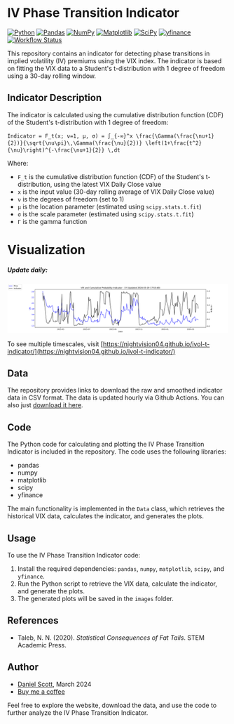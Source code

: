 
# IV Phase Transition Indicator


[![Python](https://img.shields.io/badge/Python-3.7%2B-blue)](https://www.python.org/)
[![Pandas](https://img.shields.io/badge/Pandas-1.3.0%2B-blue)](https://pandas.pydata.org/)
[![NumPy](https://img.shields.io/badge/NumPy-1.21.0%2B-blue)](https://numpy.org/)
[![Matplotlib](https://img.shields.io/badge/Matplotlib-3.4.0%2B-blue)](https://matplotlib.org/)
[![SciPy](https://img.shields.io/badge/SciPy-1.7.0%2B-blue)](https://www.scipy.org/)
[![yfinance](https://img.shields.io/badge/yfinance-0.1.70%2B-blue)](https://pypi.org/project/yfinance/)
[![Workflow Status](https://github.com/nightvision04/ivol-t-indicator/actions/workflows/nightly_update.yml/badge.svg)](https://github.com/nightvision04/ivol-t-indicator/actions)


This repository contains an indicator for detecting phase transitions in implied volatility (IV) premiums using the VIX index. The indicator is based on fitting the VIX data to a Student's t-distribution with 1 degree of freedom using a 30-day rolling window.

## Indicator Description

The indicator is calculated using the cumulative distribution function (CDF) of the Student's t-distribution with 1 degree of freedom:

```
Indicator = F_t(x; ν=1, μ, σ) = ∫_{-∞}^x \frac{\Gamma(\frac{\nu+1}{2})}{\sqrt{\nu\pi}\,\Gamma(\frac{\nu}{2})} \left(1+\frac{t^2}{\nu}\right)^{-\frac{\nu+1}{2}} \,dt
```

Where:
- `F_t` is the cumulative distribution function (CDF) of the Student's t-distribution, using the latest VIX Daily Close value
- `x` is the input value (30-day rolling average of VIX Daily Close value)
- `ν` is the degrees of freedom (set to 1)
- `μ` is the location parameter (estimated using `scipy.stats.t.fit`)
- `σ` is the scale parameter (estimated using `scipy.stats.t.fit`)
- `Γ` is the gamma function

# Visualization

##### Update daily:

![IV Phase Transition Indicator](https://raw.githubusercontent.com/nightvision04/ivol-t-indicator/55e1e56f51c5a4857ba5402f5a22288d2595586a/images/vix_indicator_1y_r.svg)

To see multiple timescales, visit [https://nightvision04.github.io/ivol-t-indicator/](https://nightvision04.github.io/ivol-t-indicator/)

## Data

The repository provides links to download the raw and smoothed indicator data in CSV format. The data is updated hourly via Github Actions. 
You can also just [download it here](https://raw.githubusercontent.com/nightvision04/ivol-t-indicator/main/data/vix_indicator_raw.csv).

## Code

The Python code for calculating and plotting the IV Phase Transition Indicator is included in the repository. The code uses the following libraries:
- pandas
- numpy
- matplotlib
- scipy
- yfinance

The main functionality is implemented in the `Data` class, which retrieves the historical VIX data, calculates the indicator, and generates the plots.

## Usage

To use the IV Phase Transition Indicator code:

1. Install the required dependencies: `pandas`, `numpy`, `matplotlib`, `scipy`, and `yfinance`.
2. Run the Python script to retrieve the VIX data, calculate the indicator, and generate the plots.
3. The generated plots will be saved in the `images` folder.

## References

- Taleb, N. N. (2020). *Statistical Consequences of Fat Tails*. STEM Academic Press.

## Author

- [Daniel Scott](https://github.com/nightvision04), March 2024
- [Buy me a coffee](https://www.buymeacoffee.com/danscottlearns)

Feel free to explore the website, download the data, and use the code to further analyze the IV Phase Transition Indicator.